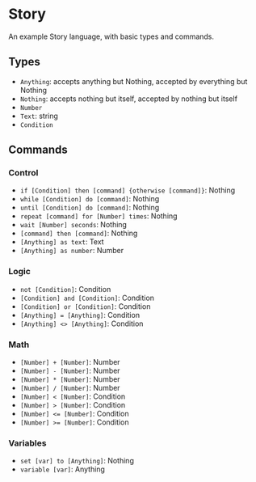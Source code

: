 # Story

An example Story language, with basic types and commands.

## Types
- `Anything`: accepts anything but Nothing, accepted by everything but Nothing
- `Nothing`: accepts nothing but itself, accepted by nothing but itself
- `Number`
- `Text`: string
- `Condition`

## Commands
### Control
- `if [Condition] then [command] {otherwise [command]}`: Nothing
- `while [Condition] do [command]`: Nothing
- `until [Condition] do [command]`: Nothing
- `repeat [command] for [Number] times`: Nothing
- `wait [Number] seconds`: Nothing
- `[command] then [command]`: Nothing
- `[Anything] as text`: Text
- `[Anything] as number`: Number

### Logic
- `not [Condition]`: Condition
- `[Condition] and [Condition]`: Condition
- `[Condition] or [Condition]`: Condition
- `[Anything] = [Anything]`: Condition
- `[Anything] <> [Anything]`: Condition

### Math
- `[Number] + [Number]`: Number
- `[Number] - [Number]`: Number
- `[Number] * [Number]`: Number
- `[Number] / [Number]`: Number
- `[Number] < [Number]`: Condition
- `[Number] > [Number]`: Condition
- `[Number] <= [Number]`: Condition
- `[Number] >= [Number]`: Condition

### Variables
- `set [var] to [Anything]`: Nothing
- `variable [var]`: Anything

